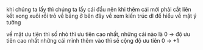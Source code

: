 khi chúng ta lấy thì chúng ta lấy cái đầu nên khi thêm cái mới phải cắt liên kết xong xuôi rồi trỏ về bảng ở bên đây
 về xem kiến trúc dl để hiểu về mặt ý tưởng

 về mặt ưu tiên thì số nhỏ thì ưu tiên cao nhất, những cái nào là 0 -> độ ưu tiên cao nhất
 những cái mình thêm vào thì sẽ cộng độ ưu tiên 0 -> +1

 